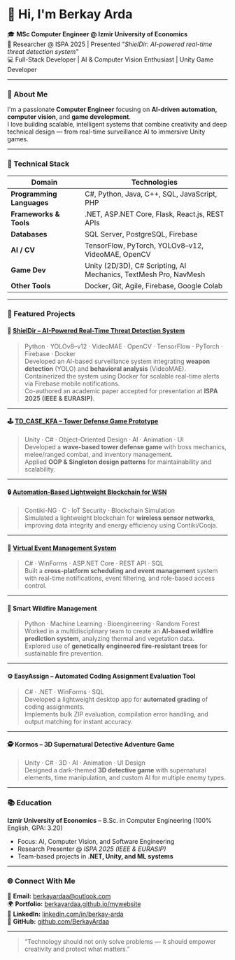 # 👋 Hi, I'm Berkay Arda

🎓 **MSc Computer Engineer @ Izmir University of Economics**  
🔬 Researcher @ ISPA 2025 | Presented *"ShielDir: AI-powered real-time threat detection system"*  
💻 Full-Stack Developer | AI & Computer Vision Enthusiast | Unity Game Developer

---

### 🧠 About Me
I'm a passionate **Computer Engineer** focusing on **AI-driven automation, computer vision**, and **game development**.  
I love building scalable, intelligent systems that combine creativity and deep technical design — from real-time surveillance AI to immersive Unity games.

---

### 🧩 Technical Stack

| Domain | Technologies |
|---------|---------------|
| **Programming Languages** | C#, Python, Java, C++, SQL, JavaScript, PHP |
| **Frameworks & Tools** | .NET, ASP.NET Core, Flask, React.js, REST APIs |
| **Databases** | SQL Server, PostgreSQL, Firebase |
| **AI / CV** | TensorFlow, PyTorch, YOLOv8–v12, VideoMAE, OpenCV |
| **Game Dev** | Unity (2D/3D), C# Scripting, AI Mechanics, TextMesh Pro, NavMesh |
| **Other Tools** | Docker, Git, Agile, Firebase, Google Colab |

---

### 🚀 Featured Projects

#### 🧠 [ShielDir – AI-Powered Real-Time Threat Detection System](https://github.com/BerkayArdaa/ShielDir)
> Python · YOLOv8–v12 · VideoMAE · OpenCV · TensorFlow · PyTorch · Firebase · Docker  
Developed an AI-based surveillance system integrating **weapon detection** (YOLO) and **behavioral analysis** (VideoMAE).  
Containerized the system using Docker for scalable real-time alerts via Firebase mobile notifications.  
Co-authored an academic paper accepted for presentation at **ISPA 2025 (IEEE & EURASIP)**.

---

#### 🕹️ [TD_CASE_KFA – Tower Defense Game Prototype](https://github.com/BerkayArdaa/TD_CASE_KFA)
> Unity · C# · Object-Oriented Design · AI · Animation · UI  
Developed a **wave-based tower defense game** with boss mechanics, melee/ranged combat, and inventory management.  
Applied **OOP & Singleton design patterns** for maintainability and scalability.

---

#### 🔒 [Automation-Based Lightweight Blockchain for WSN](https://github.com/BerkayArdaa/Automation-Based-Lightweight-Blockchain-for-WSN)
> Contiki-NG · C · IoT Security · Blockchain Simulation  
Simulated a lightweight blockchain for **wireless sensor networks**, improving data integrity and energy efficiency using Contiki/Cooja.

---

#### 💬 [Virtual Event Management System](https://github.com/BerkayArdaa/VirtualEventSystem)
> C# · WinForms · ASP.NET Core · REST API · SQL  
Built a **cross-platform scheduling and event management** system with real-time notifications, event filtering, and role-based access control.

---

#### 🌲 Smart Wildfire Management
> Python · Machine Learning · Bioengineering · Random Forest  
Worked in a multidisciplinary team to create an **AI-based wildfire prediction system**, analyzing thermal and vegetation data.  
Explored use of **genetically engineered fire-resistant trees** for sustainable fire prevention.

---

#### ⚙️ EasyAssign – Automated Coding Assignment Evaluation Tool
> C# · .NET · WinForms · SQL  
Developed a lightweight desktop app for **automated grading** of coding assignments.  
Implements bulk ZIP evaluation, compilation error handling, and output matching for instant accuracy.

---

#### 🕵️ Kormos – 3D Supernatural Detective Adventure Game
> Unity · C# · 3D · AI · Animation · UI Design  
Designed a dark-themed **3D detective game** with supernatural elements, time manipulation, and custom AI for multiple enemy types.

---

### 📚 Education
**Izmir University of Economics** – B.Sc. in Computer Engineering (100% English, GPA: 3.20)  
- Focus: AI, Computer Vision, and Software Engineering  
- Research Presenter @ *ISPA 2025 (IEEE & EURASIP)*  
- Team-based projects in **.NET, Unity, and ML systems**

---



### 🌐 Connect With Me
📩 **Email:** [berkayardaa@outlook.com](mailto:berkayardaa@outlook.com)  
🌍 **Portfolio:** [berkayardaa.github.io/mywebsite](https://berkayardaa.github.io/mywebsite/)  
💼 **LinkedIn:** [linkedin.com/in/berkay-arda](https://www.linkedin.com/in/berkay-arda)  
🐙 **GitHub:** [github.com/BerkayArdaa](https://github.com/BerkayArdaa)

---


> “Technology should not only solve problems — it should empower creativity and protect what matters.”
